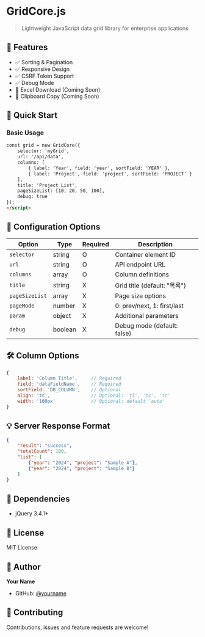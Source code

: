 # GridCore.js

> Lightweight JavaScript data grid library for enterprise applications

## 🎯 Features

- ✅ Sorting & Pagination
- ✅ Responsive Design
- ✅ CSRF Token Support
- ✅ Debug Mode
- 🚧 Excel Download (Coming Soon)
- 🚧 Clipboard Copy (Coming Soon)

## 🚀 Quick Start

### Basic Usage

```html
const grid = new GridCore({
    selector: 'myGrid',
    url: '/api/data',
    columns: [
        { label: 'Year', field: 'year', sortField: 'YEAR' },
        { label: 'Project', field: 'project', sortField: 'PROJECT' }
    ],
    title: 'Project List',
    pageSizeList: [10, 20, 50, 100],
    debug: true
});
</script>
```

## 📖 Configuration Options

| Option | Type | Required | Description |
|--------|------|----------|-------------|
| `selector` | string | O | Container element ID |
| `url` | string | O | API endpoint URL |
| `columns` | array | O | Column definitions |
| `title` | string | X | Grid title (default: "목록") |
| `pageSizeList` | array | X | Page size options |
| `pageMode` | number | X | 0: prev/next, 1: first/last |
| `param` | object | X | Additional parameters |
| `debug` | boolean | X | Debug mode (default: false) |

## 🛠️ Column Options

```javascript
{
    label: 'Column Title',     // Required
    field: 'dataFieldName',    // Required
    sortField: 'DB_COLUMN',    // Optional
    align: 'tc',               // Optional: 'tl', 'tc', 'tr'
    width: '100px'             // Optional: default 'auto'
}
```

## 💡 Server Response Format

```json
{
    "result": "success",
    "totalCount": 100,
    "list": [
        {"year": "2024", "project": "Sample A"},
        {"year": "2024", "project": "Sample B"}
    ]
}
```

## 🎨 Dependencies

- jQuery 3.4.1+

## 📄 License

MIT License

## 👤 Author

**Your Name**
- GitHub: [@yourname](https://github.com/yourname)

## 🤝 Contributing

Contributions, issues and feature requests are welcome!
